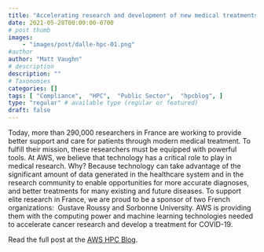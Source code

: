 ```yaml
---
title: "Accelerating research and development of new medical treatments with HPC on AWS"
date: 2021-05-28T00:00:00-0700
# post thumb
images:
    - "images/post/dalle-hpc-01.png"
#author
author: "Matt Vaughn"
# description
description: ""
# Taxonomies
categories: []
tags: [ "Compliance",  "HPC",  "Public Sector",  "hpcblog", ]
type: "regular" # available type (regular or featured)
draft: false
---
```


Today, more than 290,000 researchers in France are working to provide better support and care for patients through modern medical treatment. To fulfill their mission, these researchers must be equipped with powerful tools. At AWS, we believe that technology has a critical role to play in medical research. Why? Because technology can take advantage of the significant amount of data generated in the healthcare system and in the research community to enable opportunities for more accurate diagnoses, and better treatments for many existing and future diseases. To support elite research in France, we are proud to be a sponsor of two French organizations:  Gustave Roussy and Sorbonne University. AWS is providing them with the computing power and machine learning technologies needed to accelerate cancer research and develop a treatment for COVID-19.

Read the full post at the [AWS HPC Blog](https://aws.amazon.com/blogs/hpc/accelerating-research-and-development-of-new-medical-treatments-with-hpc-on-aws/).
